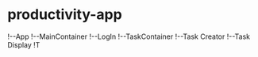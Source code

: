 # productivity-app
!--App
    !--MainContainer
        !--LogIn
        !--TaskContainer
            !--Task Creator
            !--Task Display
                !T
                
                
                
                
                
